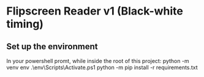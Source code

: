 # Flipscreen Reader v1 (Black-white timing)

## Set up the environment
In your powershell promt, while inside the root of this project:
python -m venv env
.\env\Scripts\Activate.ps1
python -m pip install -r requirements.txt


